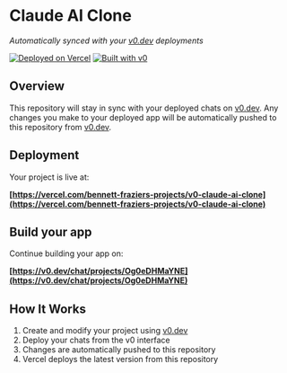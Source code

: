 # Claude AI Clone

*Automatically synced with your [v0.dev](https://v0.dev) deployments*

[![Deployed on Vercel](https://img.shields.io/badge/Deployed%20on-Vercel-black?style=for-the-badge&logo=vercel)](https://vercel.com/bennett-fraziers-projects/v0-claude-ai-clone)
[![Built with v0](https://img.shields.io/badge/Built%20with-v0.dev-black?style=for-the-badge)](https://v0.dev/chat/projects/Og0eDHMaYNE)

## Overview

This repository will stay in sync with your deployed chats on [v0.dev](https://v0.dev).
Any changes you make to your deployed app will be automatically pushed to this repository from [v0.dev](https://v0.dev).

## Deployment

Your project is live at:

**[https://vercel.com/bennett-fraziers-projects/v0-claude-ai-clone](https://vercel.com/bennett-fraziers-projects/v0-claude-ai-clone)**

## Build your app

Continue building your app on:

**[https://v0.dev/chat/projects/Og0eDHMaYNE](https://v0.dev/chat/projects/Og0eDHMaYNE)**

## How It Works

1. Create and modify your project using [v0.dev](https://v0.dev)
2. Deploy your chats from the v0 interface
3. Changes are automatically pushed to this repository
4. Vercel deploys the latest version from this repository